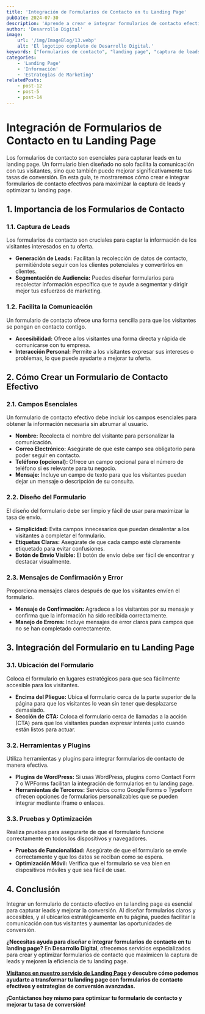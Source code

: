 ```yaml
---
title: 'Integración de Formularios de Contacto en tu Landing Page'
pubDate: 2024-07-30
description: 'Aprende a crear e integrar formularios de contacto efectivos en tu landing page para capturar leads de manera eficiente y mejorar la conversión.'
author: 'Desarrollo Digital'
image:
    url: '/img/ImageBlog/13.webp'
    alt: 'El logotipo completo de Desarrollo Digital.'
keywords: ["formularios de contacto", "landing page", "captura de leads", "optimización de landing page", "estrategias de conversión", "marketing digital", "integración de formularios"]
categories:
    - 'Landing Page'
    - 'Información'
    - 'Estrategias de Marketing'
relatedPosts: 
    - post-12
    - post-5
    - post-14
---
```


# Integración de Formularios de Contacto en tu Landing Page

Los formularios de contacto son esenciales para capturar leads en tu landing page. Un formulario bien diseñado no solo facilita la comunicación con tus visitantes, sino que también puede mejorar significativamente tus tasas de conversión. En esta guía, te mostraremos cómo crear e integrar formularios de contacto efectivos para maximizar la captura de leads y optimizar tu landing page.

## 1. Importancia de los Formularios de Contacto

### 1.1. Captura de Leads

Los formularios de contacto son cruciales para captar la información de los visitantes interesados en tu oferta.

- **Generación de Leads:** Facilitan la recolección de datos de contacto, permitiéndote seguir con los clientes potenciales y convertirlos en clientes.
- **Segmentación de Audiencia:** Puedes diseñar formularios para recolectar información específica que te ayude a segmentar y dirigir mejor tus esfuerzos de marketing.

### 1.2. Facilita la Comunicación

Un formulario de contacto ofrece una forma sencilla para que los visitantes se pongan en contacto contigo.

- **Accesibilidad:** Ofrece a los visitantes una forma directa y rápida de comunicarse con tu empresa.
- **Interacción Personal:** Permite a los visitantes expresar sus intereses o problemas, lo que puede ayudarte a mejorar tu oferta.

## 2. Cómo Crear un Formulario de Contacto Efectivo

### 2.1. Campos Esenciales

Un formulario de contacto efectivo debe incluir los campos esenciales para obtener la información necesaria sin abrumar al usuario.

- **Nombre:** Recolecta el nombre del visitante para personalizar la comunicación.
- **Correo Electrónico:** Asegúrate de que este campo sea obligatorio para poder seguir en contacto.
- **Teléfono (opcional):** Ofrece un campo opcional para el número de teléfono si es relevante para tu negocio.
- **Mensaje:** Incluye un campo de texto para que los visitantes puedan dejar un mensaje o descripción de su consulta.

### 2.2. Diseño del Formulario

El diseño del formulario debe ser limpio y fácil de usar para maximizar la tasa de envío.

- **Simplicidad:** Evita campos innecesarios que puedan desalentar a los visitantes a completar el formulario.
- **Etiquetas Claras:** Asegúrate de que cada campo esté claramente etiquetado para evitar confusiones.
- **Botón de Envío Visible:** El botón de envío debe ser fácil de encontrar y destacar visualmente.

### 2.3. Mensajes de Confirmación y Error

Proporciona mensajes claros después de que los visitantes envíen el formulario.

- **Mensaje de Confirmación:** Agradece a los visitantes por su mensaje y confirma que la información ha sido recibida correctamente.
- **Manejo de Errores:** Incluye mensajes de error claros para campos que no se han completado correctamente.

## 3. Integración del Formulario en tu Landing Page

### 3.1. Ubicación del Formulario

Coloca el formulario en lugares estratégicos para que sea fácilmente accesible para los visitantes.

- **Encima del Pliegue:** Ubica el formulario cerca de la parte superior de la página para que los visitantes lo vean sin tener que desplazarse demasiado.
- **Sección de CTA:** Coloca el formulario cerca de llamadas a la acción (CTA) para que los visitantes puedan expresar interés justo cuando están listos para actuar.

### 3.2. Herramientas y Plugins

Utiliza herramientas y plugins para integrar formularios de contacto de manera efectiva.

- **Plugins de WordPress:** Si usas WordPress, plugins como Contact Form 7 o WPForms facilitan la integración de formularios en tu landing page.
- **Herramientas de Terceros:** Servicios como Google Forms o Typeform ofrecen opciones de formularios personalizables que se pueden integrar mediante iframe o enlaces.

### 3.3. Pruebas y Optimización

Realiza pruebas para asegurarte de que el formulario funcione correctamente en todos los dispositivos y navegadores.

- **Pruebas de Funcionalidad:** Asegúrate de que el formulario se envíe correctamente y que los datos se reciban como se espera.
- **Optimización Móvil:** Verifica que el formulario se vea bien en dispositivos móviles y que sea fácil de usar.

## 4. Conclusión

Integrar un formulario de contacto efectivo en tu landing page es esencial para capturar leads y mejorar la conversión. Al diseñar formularios claros y accesibles, y al ubicarlos estratégicamente en tu página, puedes facilitar la comunicación con tus visitantes y aumentar las oportunidades de conversión.

**¿Necesitas ayuda para diseñar e integrar formularios de contacto en tu landing page?** En **Desarrollo Digital**, ofrecemos servicios especializados para crear y optimizar formularios de contacto que maximicen la captura de leads y mejoren la eficiencia de tu landing page. 

**[Visítanos en nuestro servicio de Landing Page](https://desarrollo-digital.com/servicios/landingpage/) y descubre cómo podemos ayudarte a transformar tu landing page con formularios de contacto efectivos y estrategias de conversión avanzadas.**

**¡Contáctanos hoy mismo para optimizar tu formulario de contacto y mejorar tu tasa de conversión!**

